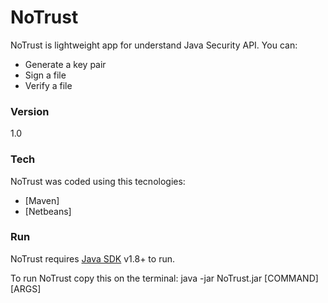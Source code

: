 # NoTrust

NoTrust is lightweight app for understand Java Security API. You can:

  - Generate a key pair
  - Sign a file
  - Verify a file

### Version
1.0

### Tech

NoTrust was coded using this tecnologies:

* [Maven]
* [Netbeans]

### Run

NoTrust requires [Java SDK](http://www.oracle.com/technetwork/es/java/javase/downloads/index.html) v1.8+ to run.

To run NoTrust copy this on the terminal:
  java -jar NoTrust.jar [COMMAND] [ARGS]
